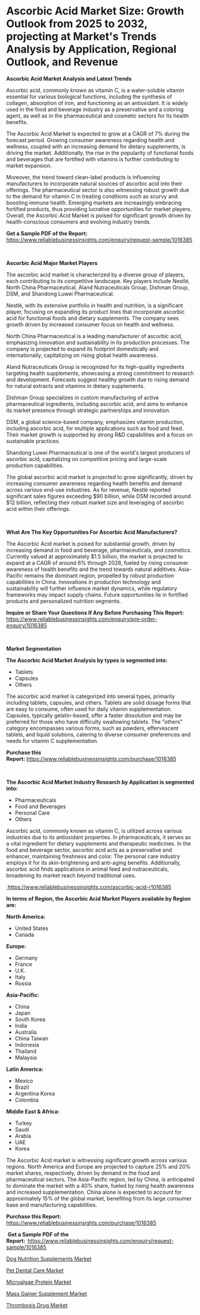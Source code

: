 <p><h1>Ascorbic Acid Market Size: Growth Outlook from 2025 to 2032, projecting at Market's Trends Analysis by Application, Regional Outlook, and Revenue</h1></p><p><strong>Ascorbic Acid Market Analysis and Latest Trends</strong></p>
<p><p>Ascorbic acid, commonly known as vitamin C, is a water-soluble vitamin essential for various biological functions, including the synthesis of collagen, absorption of iron, and functioning as an antioxidant. It is widely used in the food and beverage industry as a preservative and a coloring agent, as well as in the pharmaceutical and cosmetic sectors for its health benefits.</p><p>The Ascorbic Acid Market is expected to grow at a CAGR of 7% during the forecast period. Growing consumer awareness regarding health and wellness, coupled with an increasing demand for dietary supplements, is driving the market. Additionally, the rise in the popularity of functional foods and beverages that are fortified with vitamins is further contributing to market expansion.</p><p>Moreover, the trend toward clean-label products is influencing manufacturers to incorporate natural sources of ascorbic acid into their offerings. The pharmaceutical sector is also witnessing robust growth due to the demand for vitamin C in treating conditions such as scurvy and boosting immune health. Emerging markets are increasingly embracing fortified products, thus providing lucrative opportunities for market players. Overall, the Ascorbic Acid Market is poised for significant growth driven by health-conscious consumers and evolving industry trends.</p></p>
<p><strong>Get a Sample PDF of the Report:&nbsp;</strong> <a href="https://www.reliablebusinessinsights.com/enquiry/request-sample/1016385?utm_campaign=1121&utm_medium=2&utm_source=Github&utm_content=ia&utm_term=08032025&utm_id=ascorbic-acid">https://www.reliablebusinessinsights.com/enquiry/request-sample/1016385</a></p>
<p>&nbsp;</p>
<p><strong>Ascorbic Acid Major Market Players</strong></p>
<p><p>The ascorbic acid market is characterized by a diverse group of players, each contributing to its competitive landscape. Key players include Nestlé, North China Pharmaceutical, Aland Nutraceuticals Group, Dishman Group, DSM, and Shandong Luwei Pharmaceutical.</p><p>Nestlé, with its extensive portfolio in health and nutrition, is a significant player, focusing on expanding its product lines that incorporate ascorbic acid for functional foods and dietary supplements. The company sees growth driven by increased consumer focus on health and wellness.</p><p>North China Pharmaceutical is a leading manufacturer of ascorbic acid, emphasizing innovation and sustainability in its production processes. The company is projected to expand its footprint domestically and internationally, capitalizing on rising global health awareness.</p><p>Aland Nutraceuticals Group is recognized for its high-quality ingredients targeting health supplements, showcasing a strong commitment to research and development. Forecasts suggest healthy growth due to rising demand for natural extracts and vitamins in dietary supplements.</p><p>Dishman Group specializes in custom manufacturing of active pharmaceutical ingredients, including ascorbic acid, and aims to enhance its market presence through strategic partnerships and innovation.</p><p>DSM, a global science-based company, emphasizes vitamin production, including ascorbic acid, for multiple applications such as food and feed. Their market growth is supported by strong R&D capabilities and a focus on sustainable practices.</p><p>Shandong Luwei Pharmaceutical is one of the world's largest producers of ascorbic acid, capitalizing on competitive pricing and large-scale production capabilities. </p><p>The global ascorbic acid market is projected to grow significantly, driven by increasing consumer awareness regarding health benefits and demand across various end-use industries. As for revenue, Nestlé reported significant sales figures exceeding $90 billion, while DSM recorded around $12 billion, reflecting their robust market size and leveraging of ascorbic acid within their offerings.</p></p>
<p>&nbsp;</p>
<p><strong>What Are The Key Opportunities For Ascorbic Acid Manufacturers?</strong></p>
<p><p>The Ascorbic Acid market is poised for substantial growth, driven by increasing demand in food and beverage, pharmaceuticals, and cosmetics. Currently valued at approximately $1.5 billion, the market is projected to expand at a CAGR of around 6% through 2028, fueled by rising consumer awareness of health benefits and the trend towards natural additives. Asia-Pacific remains the dominant region, propelled by robust production capabilities in China. Innovations in production technology and sustainability will further influence market dynamics, while regulatory frameworks may impact supply chains. Future opportunities lie in fortified products and personalized nutrition segments.</p></p>
<p><strong>Inquire or Share Your Questions If Any Before Purchasing This Report:</strong> <a href="https://www.reliablebusinessinsights.com/enquiry/pre-order-enquiry/1016385?utm_campaign=1121&utm_medium=2&utm_source=Github&utm_content=ia&utm_term=08032025&utm_id=ascorbic-acid">https://www.reliablebusinessinsights.com/enquiry/pre-order-enquiry/1016385</a></p>
<p>&nbsp;</p>
<p><strong>Market Segmentation</strong></p>
<p><strong>The Ascorbic Acid Market Analysis by types is segmented into:</strong></p>
<p><ul><li>Tablets</li><li>Capsules</li><li>Others</li></ul></p>
<p><p>The ascorbic acid market is categorized into several types, primarily including tablets, capsules, and others. Tablets are solid dosage forms that are easy to consume, often used for daily vitamin supplementation. Capsules, typically gelatin-based, offer a faster dissolution and may be preferred for those who have difficulty swallowing tablets. The "others" category encompasses various forms, such as powders, effervescent tablets, and liquid solutions, catering to diverse consumer preferences and needs for vitamin C supplementation.</p></p>
<p><strong>Purchase this Report:&nbsp;</strong><a href="https://www.reliablebusinessinsights.com/purchase/1016385?utm_campaign=1121&utm_medium=2&utm_source=Github&utm_content=ia&utm_term=08032025&utm_id=ascorbic-acid">https://www.reliablebusinessinsights.com/purchase/1016385</a></p>
<p>&nbsp;</p>
<p><strong>The Ascorbic Acid Market Industry Research by Application is segmented into:</strong></p>
<p><ul><li>Pharmaceuticals</li><li>Food and Beverages</li><li>Personal Care</li><li>Others</li></ul></p>
<p><p>Ascorbic acid, commonly known as vitamin C, is utilized across various industries due to its antioxidant properties. In pharmaceuticals, it serves as a vital ingredient for dietary supplements and therapeutic medicines. In the food and beverage sector, ascorbic acid acts as a preservative and enhancer, maintaining freshness and color. The personal care industry employs it for its skin-brightening and anti-aging benefits. Additionally, ascorbic acid finds applications in animal feed and nutraceuticals, broadening its market reach beyond traditional uses.</p></p>
<p><a href="https://www.reliablebusinessinsights.com/ascorbic-acid-r1016385?utm_campaign=1121&utm_medium=2&utm_source=Github&utm_content=ia&utm_term=08032025&utm_id=ascorbic-acid">&nbsp;https://www.reliablebusinessinsights.com/ascorbic-acid-r1016385</a></p>
<p><strong>In terms of Region, the Ascorbic Acid Market Players available by Region are:</strong></p>
<p>
    <p> <strong> North America: </strong>
        <ul>
            <li>United States</li>
            <li>Canada</li>
        </ul>
        </p> 
    <p> <strong> Europe: </strong>
        <ul>
            <li>Germany</li>
            <li>France</li>
            <li>U.K.</li>
            <li>Italy</li>
            <li>Russia</li>
        </ul>
        </p> 
    <p> <strong> Asia-Pacific: </strong>
        <ul>
            <li>China</li>
            <li>Japan</li>
            <li>South Korea</li>
            <li>India</li>
            <li>Australia</li>
            <li>China Taiwan</li>
            <li>Indonesia</li>
            <li>Thailand</li>
            <li>Malaysia</li>
        </ul>
        </p> 
    <p> <strong> Latin America: </strong>
        <ul>
            <li>Mexico</li>
            <li>Brazil</li>
            <li>Argentina Korea</li>
            <li>Colombia</li>
        </ul>
        </p> 
    <p> <strong> Middle East & Africa: </strong>
        <ul>
            <li>Turkey</li>
            <li>Saudi</li>
            <li>Arabia</li>
            <li>UAE</li>
            <li>Korea</li>
        </ul>
    </p>
    </p>
<p><p>The Ascorbic Acid market is witnessing significant growth across various regions. North America and Europe are projected to capture 25% and 20% market shares, respectively, driven by demand in the food and pharmaceutical sectors. The Asia-Pacific region, led by China, is anticipated to dominate the market with a 40% share, fueled by rising health awareness and increased supplementation. China alone is expected to account for approximately 15% of the global market, benefiting from its large consumer base and manufacturing capabilities.</p></p>
<p><strong>Purchase this Report: </strong><a href="https://www.reliablebusinessinsights.com/purchase/1016385?utm_campaign=1121&utm_medium=2&utm_source=Github&utm_content=ia&utm_term=08032025&utm_id=ascorbic-acid">https://www.reliablebusinessinsights.com/purchase/1016385</a></p>
<p>&nbsp;<strong>Get a Sample PDF of the Report:&nbsp;&nbsp;</strong><a href="https://www.reliablebusinessinsights.com/enquiry/request-sample/1016385?utm_campaign=1121&utm_medium=2&utm_source=Github&utm_content=ia&utm_term=08032025&utm_id=ascorbic-acid">https://www.reliablebusinessinsights.com/enquiry/request-sample/1016385</a></p>
<p><strong></strong></p>
<p><p><a href="https://github.com/amramcocosxa/Market-Research-Report-List-1/blob/main/dog-nutrition-supplements-market.md?utm_campaign=1121&utm_medium=2&utm_source=Github&utm_content=ia&utm_term=08032025&utm_id=ascorbic-acid">Dog Nutrition Supplements Market</a></p><p><a href="https://github.com/ceneabiruk11/Market-Research-Report-List-1/blob/main/pet-dental-care-market.md?utm_campaign=1121&utm_medium=2&utm_source=Github&utm_content=ia&utm_term=08032025&utm_id=ascorbic-acid">Pet Dental Care Market</a></p><p><a href="https://github.com/ioniafidian4/Market-Research-Report-List-1/blob/main/microalgae-protein-market.md?utm_campaign=1121&utm_medium=2&utm_source=Github&utm_content=ia&utm_term=08032025&utm_id=ascorbic-acid">Microalgae Protein Market</a></p><p><a href="https://github.com/welfmimon/Market-Research-Report-List-1/blob/main/mass-gainer-supplement-market.md?utm_campaign=1121&utm_medium=2&utm_source=Github&utm_content=ia&utm_term=08032025&utm_id=ascorbic-acid">Mass Gainer Supplement Market</a></p><p><a href="https://github.com/nkomdaumis16/Market-Research-Report-List-1/blob/main/thrombosis-drug-market.md?utm_campaign=1121&utm_medium=2&utm_source=Github&utm_content=ia&utm_term=08032025&utm_id=ascorbic-acid">Thrombosis Drug Market</a></p></p>